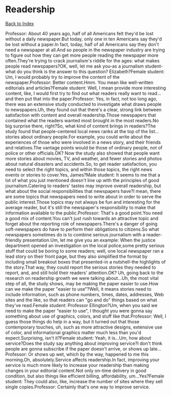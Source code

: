 # Readership
[Back to Index](https://github.com/windows10010/tpoExtractor/blob/master/README.md)

Professor: About 40 years ago, half of all Americans felt they'd be lost without a daily newspaper.But today, only one in ten Americans say they'd be lost without a paper.In fact, today, half of all Americans say they don't need a newspaper at all.And so people in the newspaper industry are trying to figure out how they can get more people reading the newspaper more often.They're trying to crack journalism's riddle for the ages: what makes people read newspapers?OK, well, let me ask you-as a journalism student-what do you think is the answer to this question? Elizabeth?Female student: Um, I would probably try to improve the content of the newspaper.Professor: Better content.Hmm. You mean like well-written editorials and articles?Female student: Well, I mean provide more interesting content, like, I would first try to find out what readers really want to read…and then put that into the paper.Professor: Yes, in fact, not too long ago, there was an extensive study conducted to investigate what draws people to newspapers.Uh, they found out that there's a clear, strong link between satisfaction with content and overall readership.Those newspapers that contained what the readers wanted most brought in the most readers.No big surprise there, right?So, what kind of content brings in readers?The study found that people-centered local news ranks at the top of the list…stories about ordinary people.For example, you could write about the experiences of those who were involved in a news story, and their friends and relatives.The vantage points would be those of ordinary people, not of police or other officials.OK? Now the study also showed that people want more stories about movies, TV, and weather, and fewer stories and photos about natural disasters and accidents.So, to get reader satisfaction, you need to select the right topics, and within those topics, the right news events or stories to cover.Yes, James?Male student: It seems to me that a lot of what you just mentioned doesn't line up with the principles of good journalism.Catering to readers' tastes may improve overall readership, but what about the social responsibilities that newspapers have?I mean, there are some topics that newspapers need to write about in order to serve the public interest.Those topics may not always be fun and interesting for the average reader, but it's still the newspaper's responsibility to make that information available to the public.Professor: That's a good point.You need a good mix of content.You can't just rush towards an attractive topic and forget about the reporting role of newspapers.There's a danger of going soft-newspapers do have to perform their obligations to citizens.So what newspapers sometimes do is to combine serious journalism with a reader-friendly presentation.Um, let me give you an example: When the justice department opened an investigation on the local police,some pretty serious stuff that could be boring to some readers; well, one local newspaper ran a lead story on their front page, but they also simplified the format by including small breakout boxes that presented-in a nutshell-the highlights of the story.That way, they could report the serious stories they needed to report, and, and still hold their readers' attention.OK? Uh, going back to the research on readership growth we were talking about…Uh, the most vital step of all, the study shows, may be making the paper easier to use.How can we make the paper "easier to use"?Well, it means stories need to include information, such as phone numbers, times, dates, addresses, Web sites and the like, so that readers can "go and do" things based on what they've read.Female student: Professor Ellington?Um, when you said we need to make the paper "easier to use", I thought you were gonna say something about use of graphics, colors, and stuff like that.Professor: Well, I guess those things do help in a way, but it turned out that those contemporary touches, uh, such as more attractive designs, extensive use of color, and informational graphics matter much less than you'd expect.Surprising, isn't it?Female student: Yeah, it is…Um, how about service?Does the study say anything about improving service?I don't think people are gonna subscribe if the paper doesn't arrive, or shows up late…Professor: Or shows up wet, which by the way, happened to me this morning.Oh, absolutely.Service affects readership.In fact, improving your service is much more likely to increase your readership than making changes in your editorial content.Not only on-time delivery in good condition, but also things like efficient billing, affordability, um…Yes?Female student: They could also, like, increase the number of sites where they sell single copies.Professor: Certainly that's one way to improve service.